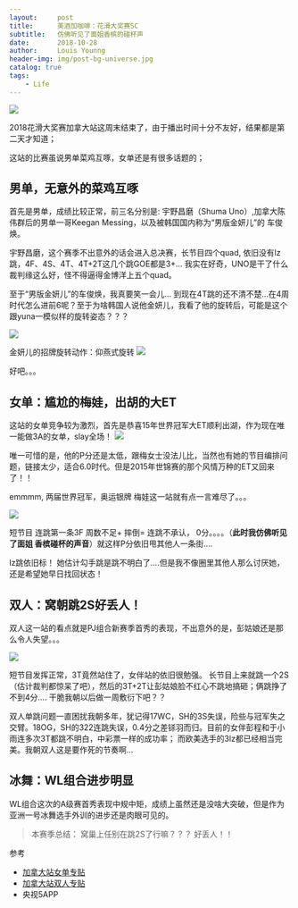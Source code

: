 ```yaml
---
layout:     post
title:      美酒加咖啡：花滑大奖赛SC
subtitle:   仿佛听见了面姐香槟的碰杯声
date:       2018-10-28
author:     Louis Younng
header-img: img/post-bg-universe.jpg
catalog: true
tags:
    - Life
---
```

![](https://imgsa.baidu.com/forum/w%3D580/sign=7e5906c254ee3d6d22c687c373176d41/f2a2fd1f4134970a1f2a054a98cad1c8a6865dee.jpg)

2018花滑大奖赛加拿大站这周末结束了，由于播出时间十分不友好，结果都是第二天才知道；

这站的比赛虽说男单菜鸡互啄，女单还是有很多话题的；

## 男单，无意外的菜鸡互啄

首先是男单，成绩比较正常，前三名分别是: 宇野昌磨（Shuma Uno）,加拿大陈伟群后的男单一哥Keegan Messing，以及被韩国国内称为“男版金妍儿”的 车俊焕。

宇野昌磨，这个赛季不出意外的话会进入总决赛，长节目四个quad, 依旧没有lz跳，4F、4S、4T、4T+2T这几个跳GOE都是3+... 我实在好奇，UNO是干了什么裁判缘这么好，怪不得逼得金博洋上五个quad。

至于“男版金妍儿”的车俊焕，我真要笑一会儿... 到现在4T跳的还不清不楚...在4周时代怎么进前6呢？至于为啥韩国人说他金妍儿，我看了他的旋转后，可能是这个跟yuna一模似样的旋转姿态？？？

![](https://ws1.sinaimg.cn/large/6af92b9fly1fwo1kotkc6j21kw16ob2a.jpg)

金妍儿的招牌旋转动作：仰燕式旋转
![](https://imgsa.baidu.com/forum/w%3D580/sign=3df7427626a446237ecaa56aa8237246/3da674380cd79123c708ac78ab345982b3b780fc.jpg)

好吧。。。  

## 女单：尴尬的梅娃，出胡的大ET

这站的女单竞争较为激烈，首先是恭喜15年世界冠军大ET顺利出湖，作为现在唯一能做3A的女单，slay全场！
![](https://imgsa.baidu.com/forum/w%3D580/sign=c0625e732534349b74066e8df9eb1521/276fd21b0ef41bd54821579d5cda81cb38db3dde.jpg)

唯一可惜的是，他的P分还是太低，跟梅女士没法儿比，当然也有她的节目编排问题，链接太少，适合6.0时代。但是2015年世锦赛的那个风情万种的ET又回来了！！

emmmm, 两届世界冠军，奥运银牌 梅娃这一站就有点一言难尽了。。。

![](https://imgsa.baidu.com/forum/w%3D580/sign=1728810c99eef01f4d1418cdd0ff99e0/dd70a18b87d6277f3d880a5025381f30e824fcb5.jpg)

短节目 连跳第一条3F 周数不足+ 摔倒= 连跳不承认， 0分。。。。（**此时我仿佛听见了面姐 香槟碰杯的声音**）就这样P分依旧甩其他人一条街....

lz跳依旧标！ 她估计勾手跳是跳不明白了....但是我不像圈里其他人那么讨厌她，还是希望她早日找回状态！

## 双人：窝朝跳2S好丢人！
双人这一站的看点就是PJ组合新赛季首秀的表现，不出意外的是，彭姑娘还是那么令人失望。。。

![](https://imgsa.baidu.com/forum/w%3D580%3B/sign=515a26be3bd12f2ece05ae687ff9d462/b2de9c82d158ccbf4637f25314d8bc3eb03541cb.jpg)

短节目发挥正常，3T竟然站住了，女伴站的依旧很勉强。 长节目上来就跳一个2S（估计裁判都惊呆了吧），然后的3T+2T让彭姑娘脸不红心不跳地搞砸；俩跳挣了不到4分.... 干脆我朝以后做一周敷衍下吧？？

双人单跳问题一直困扰我朝多年，犹记得17WC，SH的3S失误，险些与冠军失之交臂。18OG，SH的322连跳失误，0.4分之差铩羽而归。目前的女伴彭程和于小雨连多次3T都跳不明白，中彩票一样的成功率； 而欧美选手的3lz都已经相当完美。我朝双人这是要作死的节奏啊...

## 冰舞：WL组合进步明显

WL组合这次的A级赛首秀表现中规中矩，成绩上虽然还是没啥大突破，但是作为亚洲一号冰舞选手外训的进步还是肉眼可见的。

> 本赛季总结： 窝巢上任别在跳2S了行嘛？？？ 好丢人！！

参考
- [加拿大站女单专贴](https://tieba.baidu.com/p/5923634927?)
- [加拿大站双人专贴](https://tieba.baidu.com/p/5923652940)
- 央视5APP